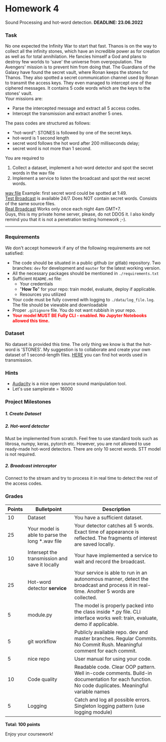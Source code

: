 # Homework 4
Sound Processing and hot-word detection.
__DEADLINE:  23.06.2022__
### Task
No one expected the Infinity War to start that fast. Thanos is on the way to collect all the infinity 
stones, which have an incredible power as for creation as well as for total annihilation. He fancies himself a God and 
plans to destroy few worlds to 'save' the universe from overpopulation.  The Avengers' mission is to prevent him from doing that.
The Guardians of the Galaxy have found the secret 
  vault, where Ronan keeps the stones for Thanos. They also spotted a secret communication channel used by Ronan to transmit 
the access keys. They even managed to intercept one of the ciphered messages. It contains 5 code words which are the keys to the  stones' vault.   
Your missions are:
- Parse the intercepted message and extract all 5 access codes.
- Intercept the transmission and extract another 5 ones.

The pass codes are structured as follows:
- "hot-word":  STONES is followed by one of the secret keys.
- hot-word is 1 second length
- secret word follows the hot word after 200 milliseconds delay;
- secret word is not more than 1 second.

You are required to 
1) Collect a dataset, implement a hot-word detector and spot the secret words in the wav file 
2) Implement a service to listen the broadcast and spot the rest secret words.
  
[wav file](https://disk.yandex.ru/d/OmsSYy154gfDuA) Example: first secret word could be spotted at 1:49.  
[Test Broadcast](http://maslovka-home.ru:8000/soundcheck) is available 24/7. Does NOT contain secret words. Consists of the same source files.  
[Real Broadcast](http://maslovka-home.ru:8000/thanosshow) Works only once each night 4am GMT+7.  
Guys, this is my private home server, please, do not DDOS it. I also kindly remind you that it is not a penetration testing homework ;-).  

--------------
### Requirements
We don't accept homework if any of the following requirements are not satisfied:
- The code should be situated in a public github (or gitlab) repository. Two branches: `dev` for development and `master` for the latest working version.
- All the necessary packages should be mentioned in `./requirements.txt`
- Sufficient `README.md` file:
    - Your credentials
    - "**How To**" for your repo: train model, evaluate, deploy if applicable.
    - Resources you utilized
- Your code must be fully covered with logging to `./data/log_file.log`. The file should be viewable and downloadable
- Proper `.gitignore` file. You do not want rubbish in your repo.
- **<span style="color: red;">Your model MUST BE Fully CLI - enabled. No Jupyter Notebooks allowed this time.</span>**

### Dataset
No dataset is provided this time. The only thing we know is that the hot-word is 'STONES'.
My suggestion is to collaborate and create your own dataset of 1 second-length files. [HERE](https://disk.yandex.ru/d/6B0vPmB52BEMqw) you 
can find hot words used in transmission. 

### Hints
- [Audacity](https://www.audacityteam.org/) is a nice open source sound manipulation tool.
- Let's use samplerate = 16000

### Project Milestones
##### 1. Create Dataset
##### 2. Hot-word detector
Must be implemented from scratch. Feel free to use standard tools such as librosa, numpy, keras, pytorch etc. 
However, you are not allowed to use ready-made hot-word detectors. There are only 10 secret words. STT model is not required.
##### 2. Broadcast interceptor
Connect to the stream and try to process it in real time to detect the rest of the access codes.

### Grades
  
| Points | Bulletpoint                                     | Description                                                                                                                                      |
|--------|-------------------------------------------------|--------------------------------------------------------------------------------------------------------------------------------------------------|
| 10     | Dataset                                         | You have a sufficient dataset.                                                                                                                   |
| 25     | Your model is able to parse the long *.wav file | Your detector catches all 5 words. Exact time of appearance is reflected. The fragments of interest are saved locally.                           |
| 10     | Intersept the transmission and save it locally  | Your have implemented a service to wait and record the broadcast.                                                                                |
| 25     | Hot-word detector **service**                   | Your service is able to run in an autonomous manner, detect the broadcast and process it in real-time. Another 5 words are collected.            |
| 5      | module.py                                       | The model is properly packed into the class inside *.py file. CLI interface works well: train, evaluate, demo if applicable.                     |
| 5      | git workflow                                    | Publicly available repo. dev and master branches. Regular Commits. No Commit Rush. Meaningful comment for each commit.                           |
| 5      | nice repo                                       | User manual for using your code.                                                                                                                 
| 10     | Code quality                                    | Readable code. Clear OOP pattern. Well in-code comments. Build-in documentation for each function. No code duplicates. Meaningful variable names |
| 5      | Logging                                         | Catch and log all possible errors. Singleton logging pattern (use logging module)                                                                |


__Total: 100 points__ 

Enjoy your coursework!